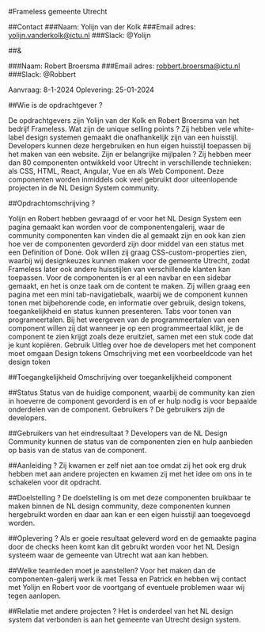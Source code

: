 #Frameless gemeente Utrecht

##Contact
###Naam: Yolijn van der Kolk
###Email adres: yolijn.vanderkolk@ictu.nl
###Slack: @Yolijn

##&

###Naam: Robert Broersma
###Email adres: robbert.broersma@ictu.nl
###Slack: @Robbert

Aanvraag: 8-1-2024							Oplevering: 25-01-2024


##Wie is de opdrachtgever ?

De opdrachtgevers zijn Yolijn van der Kolk en Robert Broersma van het bedrijf Frameless.
Wat zijn de unique selling points ?
Zij hebben vele white-label design systemen gemaakt die onafhankelijk zijn van een huisstijl. Developers kunnen deze hergebruiken en hun eigen huisstijl toepassen bij het maken van een website.
Zijn er belangrijke mijlpalen ?
Zij hebben meer dan 80 componenten ontwikkeld voor Utrecht in verschillende technieken: als CSS, HTML, React, Angular, Vue en als Web Component. Deze componenten worden inmiddels ook veel gebruikt door uiteenlopende projecten in de NL Design System community.


##Opdrachtomschrijving ?

Yolijn en Robert hebben gevraagd of er voor het NL Design System een pagina gemaakt kan worden voor de componentengalerij, waar de community componenten kan vinden die al gemaakt zijn en ook kan zien hoe ver de componenten gevorderd zijn door middel van een status met een Definition of Done. Ook willen zij graag CSS-custom-properties zien, waarbij wij designkeuzes kunnen maken voor de gemeente Utrecht, zodat Frameless later ook andere huisstijlen van verschillende klanten kan toepassen. Voor de componenten is er al een navbar en een sidebar gemaakt, en het is onze taak om de content te maken. Zij willen graag een pagina met een mini tab-navigatiebalk, waarbij we de component kunnen tonen met bijbehorende code, en informatie over gebruik, design tokens, toegankelijkheid en status kunnen presenteren.
Tabs voor tonen van programeertalen.
Bij het weergeven van de programmeertalen van een component willen zij dat wanneer je op een programmeertaal klikt, je de component te zien krijgt zoals deze eruitziet, samen met een stuk code dat je kunt kopiëren.
Gebruik
Uitleg over hoe de developers met het component moet omgaan
Design tokens
Omschrijving met een voorbeeldcode van het design token

##Toegangkelijkheid
Omschrijving over toegankelijkheid component

##Status
Status van de huidige component, waarbij de community kan zien in hoeverre de component gevorderd is en of er hulp nodig is voor bepaalde onderdelen van de component.
Gebruikers ?
De gebruikers zijn de developers.

##Gebruikers van het eindresultaat ?
Developers van de NL Design Community kunnen de status van de componenten zien en hulp aanbieden op basis van de status van de component.

##Aanleiding ?
Zij kwamen er zelf niet aan toe omdat zij het ook erg druk hebben met aan andere projecten en kwamen zij met het idee om ons in te schakelen voor dit opdracht.

##Doelstelling ?
De doelstelling is om met deze componenten bruikbaar te maken binnen de NL design community, deze componenten kunnen hergebruikt worden en daar aan kan er een eigen huisstijl aan toegevoegd worden.

##Oplevering ?
Als er goeie resultaat geleverd word en de gemaakte pagina door de checks heen komt kan dit gebruikt worden voor het NL Design systeem waar de gemeente van Utrecht wat aan kan hebben.

##Welke teamleden moet je aanstellen? 
Voor het maken dan de componenten-galerij werk ik met Tessa en Patrick en hebben wij contact met Yolijn en Robert voor de voortgang of eventuele problemen waar wij tegen aanlopen.

##Relatie met andere projecten ?
Het is onderdeel van het NL design system dat verbonden is aan het gemeente van Utrecht design system.

